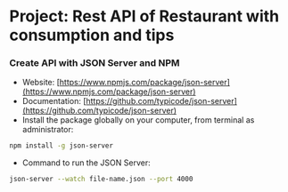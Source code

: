 # Project: Rest API of Restaurant with consumption and tips 

### Create API with JSON Server and NPM
- Website: [https://www.npmjs.com/package/json-server](https://www.npmjs.com/package/json-server)
- Documentation: [https://github.com/typicode/json-server](https://github.com/typicode/json-server)
- Install the package globally on your computer, from terminal as administrator:
```bash
npm install -g json-server
```
- Command to run the JSON Server:
```bash
json-server --watch file-name.json --port 4000
```